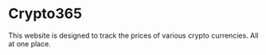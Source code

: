 # Crypto365

This website is designed to track the prices of various crypto currencies. All at one place.
